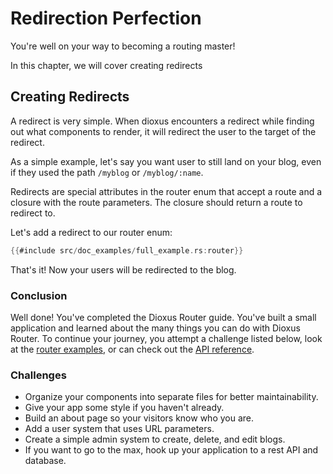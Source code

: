 # Redirection Perfection

You're well on your way to becoming a routing master!

In this chapter, we will cover creating redirects

## Creating Redirects

A redirect is very simple. When dioxus encounters a redirect while finding out
what components to render, it will redirect the user to the target of the
redirect.

As a simple example, let's say you want user to still land on your blog, even
if they used the path `/myblog` or `/myblog/:name`.

Redirects are special attributes in the router enum that accept a route and a closure
with the route parameters. The closure should return a route to redirect to.

Let's add a redirect to our router enum:

```rust
{{#include src/doc_examples/full_example.rs:router}}
```

That's it! Now your users will be redirected to the blog.

### Conclusion

Well done! You've completed the Dioxus Router guide. You've built a small
application and learned about the many things you can do with Dioxus Router.
To continue your journey, you attempt a challenge listed below, look at the [router examples](https://github.com/DioxusLabs/dioxus/tree/main/packages/router/examples), or
can check out the [API reference](https://docs.rs/dioxus-router/).

### Challenges

- Organize your components into separate files for better maintainability.
- Give your app some style if you haven't already.
- Build an about page so your visitors know who you are.
- Add a user system that uses URL parameters.
- Create a simple admin system to create, delete, and edit blogs.
- If you want to go to the max, hook up your application to a rest API and database.
